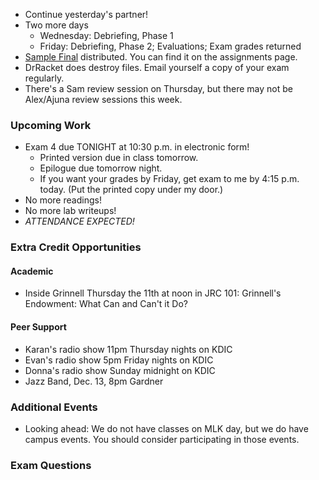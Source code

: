 * Continue yesterday's partner!
* Two more days
    * Wednesday: Debriefing, Phase 1
    * Friday: Debriefing, Phase 2; Evaluations; Exam grades returned
* [Sample Final](../assignments/sample-final.html) distributed.  You
  can find it on the assignments page.
* DrRacket does destroy files.
  Email yourself a copy of your exam regularly.  
* There's a Sam review session on Thursday, but there may not be
  Alex/Ajuna review sessions this week.

### Upcoming Work

* Exam 4 due TONIGHT at 10:30 p.m. in electronic form!
    * Printed version due in class tomorrow.
    * Epilogue due tomorrow night.
    * If you want your grades by Friday, get exam to me by 4:15 p.m.
      today.  (Put the printed copy under my door.)
* No more readings!
* No more lab writeups!
* *ATTENDANCE EXPECTED!*

### Extra Credit Opportunities

#### Academic

* Inside Grinnell Thursday the 11th at noon in JRC 101: Grinnell's 
  Endowment: What Can and Can't it Do?

#### Peer Support

* Karan's radio show 11pm Thursday nights on KDIC 
* Evan's radio show 5pm Friday nights on KDIC
* Donna's radio show Sunday midnight on KDIC
* Jazz Band, Dec. 13, 8pm Gardner

### Additional Events

* Looking ahead: We do not have classes on MLK day, but we do have
  campus events.  You should consider participating in those events.

### Exam Questions

